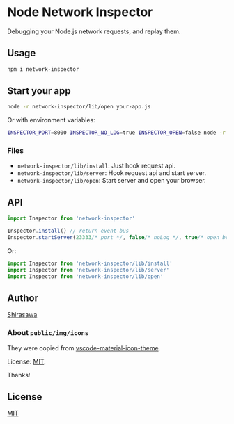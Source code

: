 # Node Network Inspector

Debugging your Node.js network requests, and replay them.

## Usage

```bash
npm i network-inspector
```

## Start your app

```bash
node -r network-inspector/lib/open your-app.js
```

Or with environment variables:

```bash
INSPECTOR_PORT=8000 INSPECTOR_NO_LOG=true INSPECTOR_OPEN=false node -r network-inspector/lib/open your-app.js
```

### Files

- `network-inspector/lib/install`: Just hook request api.
- `network-inspector/lib/server`: Hook request api and start server.
- `network-inspector/lib/open`: Start server and open your browser.

## API

```typescript
import Inspector from 'network-inspector'

Inspector.install() // return event-bus
Inspector.startServer(23333/* port */, false/* noLog */, true/* open browser */) // return [http server, express instance, socket.io instance]
```

Or:

```typescript
import Inspector from 'network-inspector/lib/install'
import Inspector from 'network-inspector/lib/server'
import Inspector from 'network-inspector/lib/open'
```

## Author

[Shirasawa](https://github.com/ShirasawaSama)

### About `public/img/icons`

They were copied from [vscode-material-icon-theme](https://github.com/PKief/vscode-material-icon-theme).

License: [MIT](https://github.com/PKief/vscode-material-icon-theme/blob/master/LICENSE.md).

Thanks!

## License

[MIT](./LICENSE)
